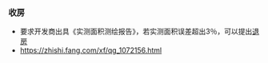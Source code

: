 ### 收房
- 要求开发商出具《实测面积测绘报告》，若实测面积误差超出3％，可以提出[退房](https://baike.fang.com/item/%E9%80%80%E6%88%BF/2102750)
- https://zhishi.fang.com/xf/qg_1072156.html